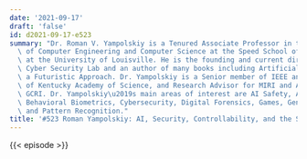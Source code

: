 ```yaml
---
date: '2021-09-17'
draft: 'false'
id: d2021-09-17-e523
summary: "Dr. Roman V. Yampolskiy is a Tenured Associate Professor in the department\
  \ of Computer Engineering and Computer Science at the Speed School of Engineering\
  \ at the University of Louisville. He is the founding and current director of the\
  \ Cyber Security Lab and an author of many books including Artificial Superintelligence:\
  \ a Futuristic Approach. Dr. Yampolskiy is a Senior member of IEEE and AGI; Member\
  \ of Kentucky Academy of Science, and Research Advisor for MIRI and Associate of\
  \ GCRI. Dr. Yampolskiy\u2019s main areas of interest are AI Safety, Artificial Intelligence,\
  \ Behavioral Biometrics, Cybersecurity, Digital Forensics, Games, Genetic Algorithms,\
  \ and Pattern Recognition."
title: '#523 Roman Yampolskiy: AI, Security, Controllability, and the Singularity'
---
```

{{< episode >}}
